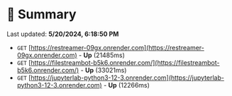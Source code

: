 # 📖 Summary
Last updated: **5/20/2024, 6:18:50 PM**

- `GET` [https://restreamer-09gx.onrender.com](https://restreamer-09gx.onrender.com) - **Up** (21485ms)
- `GET` [https://filestreambot-b5k6.onrender.com/](https://filestreambot-b5k6.onrender.com/) - **Up** (33021ms)
- `GET` [https://jupyterlab-python3-12-3.onrender.com](https://jupyterlab-python3-12-3.onrender.com) - **Up** (12266ms)

